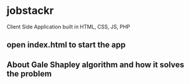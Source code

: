 # jobstackr

Client Side Application built in HTML, CSS, JS, PHP

## open index.html to start the app

## About Gale Shapley algorithm and how it solves the problem
